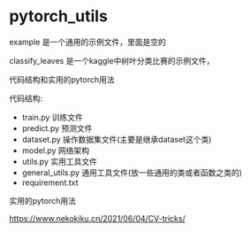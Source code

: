 # pytorch_utils

example 是一个通用的示例文件，里面是空的

classify_leaves 是一个kaggle中树叶分类比赛的示例文件，

代码结构和实用的pytorch用法

代码结构:

- train.py  训练文件
- predict.py  预测文件
- dataset.py  操作数据集文件(主要是继承dataset这个类)
- model.py  网络架构
- utils.py  实用工具文件
- general_utils.py  通用工具文件(放一些通用的类或者函数之类的)
- requirement.txt   



实用的pytorch用法

https://www.nekokiku.cn/2021/06/04/CV-tricks/
